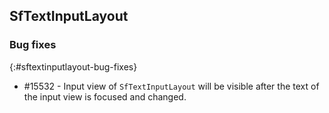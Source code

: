 ## SfTextInputLayout

### Bug fixes
{:#sftextinputlayout-bug-fixes}

* \#15532 - Input view of `SfTextInputLayout` will be visible after the text of the input view is focused and changed.

